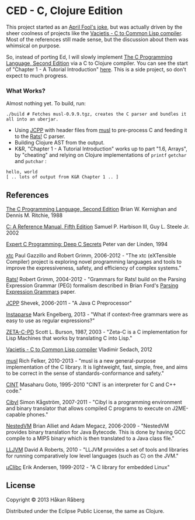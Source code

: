 # CED - C, Clojure Edition

This project started as an [April Fool's joke](doc/README-April-1st.md), but was actually driven by the sheer coolness of projects like the [Vacietis - C to Common Lisp compiler](https://github.com/vsedach/Vacietis). Most of the references still made sense, but the discussion about them was whimsical on purpose.

So, instead of porting Ed, I will slowly implement [The C Programming Language, Second Edition](http://cm.bell-labs.com/cm/cs/cbook/) via a C to Clojure compiler. You can see the start of "Chapter 1 - A Tutorial Introduction" [here](https://github.com/hraberg/ced/tree/master/resources/k%26r). This is a side project, so don't expect to much progress.


### What Works?

Almost nothing yet. To build, run:

    ./build # Fetches musl-0.9.9.tgz, creates the C parser and bundles it all into an uberjar.

* Using [JCPP](http://www.anarres.org/projects/jcpp/) with header files from [musl](http://www.musl-libc.org/) to pre-process C and feeding it to the [Rats!](http://cs.nyu.edu/rgrimm/xtc/rats-intro.html) C parser.
* Building Clojure AST from the output.
* K&R, "Chapter 1 - A Tutorial Introduction"  works up to part "1.6, Arrays", by "cheating" and relying on Clojure implementations of `printf` `getchar` and `putchar` :

```
hello, world
[ .. lots of output from K&R Chapter 1 .. ]

```
## References

[The C Programming Language, Second Edition](http://cm.bell-labs.com/cm/cs/cbook/) Brian W. Kernighan and Dennis M. Ritchie, 1988

[C: A Reference Manual, Fifth Edition](http://careferencemanual.com/) Samuel P. Harbison III, Guy L. Steele Jr. 2002

[Expert C Programming: Deep C Secrets](http://www.amazon.com/Expert-Programming-Peter-van-Linden/dp/0131774298) Peter van der Linden, 1994

[xtc](http://cs.nyu.edu/rgrimm/xtc/) Paul Gazzillo and Robert Grimm, 2006-2012 - "The xtc (eXTensible Compiler) project is exploring novel programming languages and tools to improve the expressiveness, safety, and efficiency of complex systems."

[Rats!](http://cs.nyu.edu/rgrimm/xtc/rats-intro.html) Robert Grimm, 2004-2012 - "Grammars for Rats! build on the Parsing Expression Grammar (PEG) formalism described in Brian Ford's [Parsing Expression Grammars](http://www.brynosaurus.com/pub/lang/peg.pdf) paper.

[JCPP](http://www.anarres.org/projects/jcpp/) Shevek, 2006-2011 - "A Java C Preprocessor"

[Instaparse](https://github.com/Engelberg/instaparse) Mark Engelberg, 2013 - "What if context-free grammars were as easy to use as regular expressions?"

[ZETA-C-PD](http://bitsavers.informatik.uni-stuttgart.de/bits/TI/Explorer/zeta-c/) Scott L. Burson, 1987, 2003 - "Zeta-C is a C implementation for Lisp Machines that works by translating C into Lisp."

[Vacietis - C to Common Lisp compiler](https://github.com/vsedach/Vacietis) Vladimir Sedach, 2012

[musl](http://www.musl-libc.org/) Rich Felker, 2010-2013 - "musl is a new general-purpose implementation of the C library. It is lightweight, fast, simple, free, and aims to be correct in the sense of standards-conformance and safety."

[CINT](http://root.cern.ch/drupal/content/cint) Masaharu Goto, 1995-2010 "CINT is an interpreter for C and C++ code."

[Cibyl](http://code.google.com/p/cibyl/) Simon Kågström, 2007-2011 - "Cibyl is a programming environment and binary translator that allows compiled C programs to execute on J2ME-capable phones."

[NestedVM](http://nestedvm.ibex.org/) Brian Alliet and Adam Megacz, 2006-2009 - "NestedVM provides binary translation for Java Bytecode. This is done by having GCC compile to a MIPS binary which is then translated to a Java class file."

[LLJVM](http://da.vidr.cc/projects/lljvm/) David A Roberts, 2010 - "LLJVM provides a set of tools and libraries for running comparatively low level languages (such as C) on the JVM."

[µClibc](http://www.uclibc.org/about.html) Erik Andersen, 1999-2012 - "A C library for embedded Linux"


## License

Copyright © 2013 Håkan Råberg

Distributed under the Eclipse Public License, the same as Clojure.
